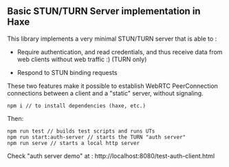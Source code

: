 ## Basic STUN/TURN Server implementation in Haxe

This library implements a very minimal STUN/TURN server that is able to : 

* Require authentication, and read credentials, and thus receive data from web clients without web traffic :) (TURN only)

* Respond to STUN binding requests

These two features make it possible to establish WebRTC PeerConnection connections 
between a client and a "static" server, without signaling.


```
npm i // to install dependencies (haxe, etc.)
```

Then:
```
npm run test // builds test scripts and runs UTs
npm run start:auth-server // starts the TURN "auth server"
npm run serve // starts a local http server
```

Check "auth server demo" at : 
http://localhost:8080/test-auth-client.html

